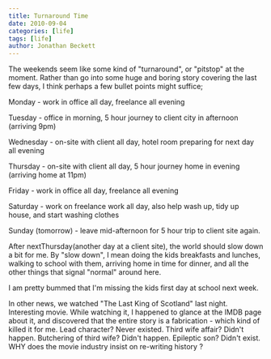 ```yaml
---
title: Turnaround Time
date: 2010-09-04
categories: [life]
tags: [life]
author: Jonathan Beckett
---
```


The weekends seem like some kind of "turnaround", or "pitstop" at the moment. Rather than go into some huge and boring story covering the last few days, I think perhaps a few bullet points might suffice;

Monday - work in office all day, freelance all evening

Tuesday - office in morning, 5 hour journey to client city in afternoon (arriving 9pm)

Wednesday - on-site with client all day, hotel room preparing for next day all evening

Thursday - on-site with client all day, 5 hour journey home in evening (arriving home at 11pm)

Friday - work in office all day, freelance all evening

Saturday - work on freelance work all day, also help wash up, tidy up house, and start washing clothes

Sunday (tomorrow) - leave mid-afternoon for 5 hour trip to client site again.

After nextThursday(another day at a client site), the world should slow down a bit for me. By "slow down", I mean doing the kids breakfasts and lunches, walking to school with them, arriving home in time for dinner, and all the other things that signal "normal" around here.

I am pretty bummed that I'm missing the kids first day at school next week.

In other news, we watched "The Last King of Scotland" last night. Interesting movie. While watching it, I happened to glance at the IMDB page about it, and discovered that the entire story is a fabrication - which kind of killed it for me. Lead character? Never existed. Third wife affair? Didn't happen. Butchering of third wife? Didn't happen. Epileptic son? Didn't exist. WHY does the movie industry insist on re-writing history ?